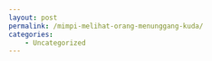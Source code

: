```yaml
---
layout: post
permalink: /mimpi-melihat-orang-menunggang-kuda/
categories:
    - Uncategorized
---
```


